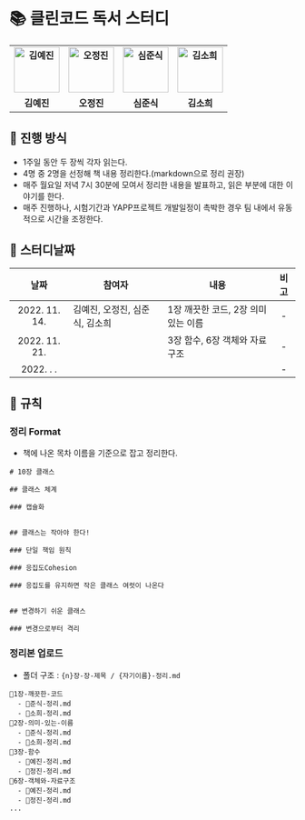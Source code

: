 # 📚 클린코드 독서 스터디

<div align="center">
  <table style="font-weight: bold">
      <tr>
          <td align="center">
              <a href="https://github.com/rocher71">                 
                  <img alt="김예진" src="https://avatars.githubusercontent.com/rocher71" width="80" />            
              </a>
          </td>
          <td align="center">
              <a href="https://github.com/ojj1123">                 
                  <img alt="오정진" src="https://avatars.githubusercontent.com/ojj1123" width="80" />            
              </a>
          </td>
          <td align="center">
              <a href="https://github.com/SimJunSik">                 
                  <img alt="심준식" src="https://avatars.githubusercontent.com/SimJunSik" width="80" />            
              </a>
          </td>
          <td align="center">
              <a href="https://github.com/elbica">                 
                  <img alt="김소희" src="https://avatars.githubusercontent.com/elbica" width="80" />            
              </a>
          </td>
      </tr>
      <tr>
          <td align="center">김예진</td>
          <td align="center">오정진</td>
          <td align="center">심준식</td>
          <td align="center">김소희</td>
      </tr>
  </table>
</div>

## 📌 진행 방식
- 1주일 동안 두 장씩 각자 읽는다.
- 4명 중 2명을 선정해 책 내용 정리한다.(markdown으로 정리 권장)
- 매주 월요일 저녁 7시 30분에 모여서 정리한 내용을 발표하고, 읽은 부분에 대한 이야기를 한다.
- 매주 진행하나, 시험기간과 YAPP프로젝트 개발일정이 촉박한 경우 팀 내에서 유동적으로 시간을 조정한다.

## 📌 스터디날짜
| 날짜 | 참여자 | 내용 | 비고 |
|:--:|--|--|:--:|
| 2022. 11. 14. | 김예진, 오정진, 심준식, 김소희 | 1장 깨끗한 코드, 2장 의미있는 이름 | - |
| 2022. 11. 21. |  | 3장 함수, 6장 객체와 자료구조 | - |
| 2022. . . |  |  | - |

## 📌 규칙

### 정리 Format
- 책에 나온 목차 이름을 기준으로 잡고 정리한다.
```
# 10장 클래스

## 클래스 체계

### 캡슐화


## 클래스는 작아야 한다!

### 단일 책임 원칙

### 응집도Cohesion

### 응집도를 유지하면 작은 클래스 여럿이 나온다


## 변경하기 쉬운 클래스

### 변경으로부터 격리
```

### 정리본 업로드
- 폴더 구조 : `{n}장-장-제목 / {자기이름}-정리.md`
```
📂1장-깨끗한-코드
  - 📃준식-정리.md
  - 📃소희-정리.md
📂2장-의미-있는-이름
  - 📃준식-정리.md
  - 📃소희-정리.md
📂3장-함수
  - 📃예진-정리.md
  - 📃정진-정리.md
📂6장-객체와-자료구조
  - 📃예진-정리.md
  - 📃정진-정리.md
...
```
